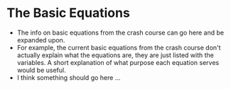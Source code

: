 # The Basic Equations

- The info on basic equations from the crash course can go here and be expanded upon.
- For example, the current basic equations from the crash course don't actually explain what the equations are, they are just listed with the variables. A short explanation of what purpose each equation serves would be useful.
- I think something should go here
...